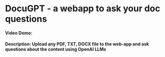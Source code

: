 # DocuGPT - a webapp to ask your doc questions
#### Video Demo: 
#### Description: Upload any PDF, TXT, DOCX file to the web-app and ask questions about the content using OpenAI LLMs

